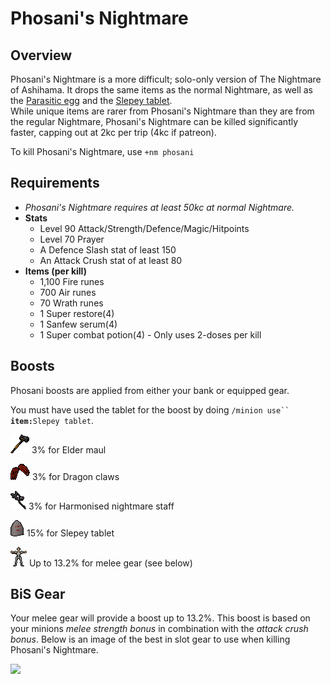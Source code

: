 # Phosani's Nightmare

## Overview

Phosani's Nightmare is a more difficult; solo-only version of The Nightmare of Ashihama. It drops the same items as the normal Nightmare, as well as the [Parasitic egg](https://oldschool.runescape.wiki/w/Parasitic\_egg) and the [Slepey tablet](https://oldschool.runescape.wiki/w/Slepey\_tablet).\
While unique items are rarer from Phosani's Nightmare than they are from the regular Nightmare, Phosani's Nightmare can be killed significantly faster, capping out at 2kc per trip (4kc if patreon).

To kill Phosani's Nightmare, use `+nm phosani`

## Requirements

* _Phosani's Nightmare requires at least 50kc at normal Nightmare._
* **Stats**
  * Level 90 Attack/Strength/Defence/Magic/Hitpoints
  * Level 70 Prayer
  * A Defence Slash stat of least 150
  * An Attack Crush stat of at least 80
* **Items (per kill)**
  * 1,100 Fire runes
  * 700 Air runes
  * 70 Wrath runes
  * 1 Super restore(4)
  * 1 Sanfew serum(4)
  * 1 Super combat potion(4) - Only uses 2-doses per kill

## Boosts

Phosani boosts are applied from either your bank or equipped gear.

You must have used the tablet for the boost by doing `/minion use`` `**`item:`**`Slepey tablet`.

![](<../../.gitbook/assets/Elder maul.png>) 3% for Elder maul

![](<../../.gitbook/assets/Dragon claws.png>) 3% for Dragon claws

![](<../../.gitbook/assets/Harmonised nightmare staff.png>)  3% for Harmonised nightmare staff

![](<../../.gitbook/assets/Slepey tablet.png>)   15% for Slepey tablet

![](<../../.gitbook/assets/Worn equipment.png>)  Up to 13.2% for melee gear (see below)

## BiS Gear

Your melee gear will provide a boost up to 13.2%. This boost is based on your minions _melee strength bonus_ in combination with the _attack crush bonus_. Below is an image of the best in slot gear to use when killing Phosani's Nightmare.

![](../../.gitbook/assets/phosani\_BiS.png)
